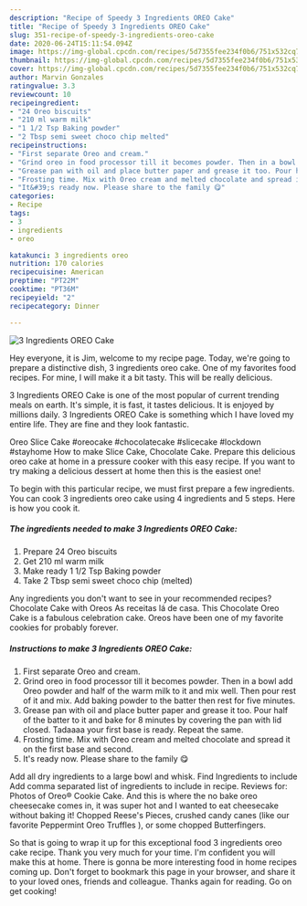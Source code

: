 ```yaml
---
description: "Recipe of Speedy 3 Ingredients OREO Cake"
title: "Recipe of Speedy 3 Ingredients OREO Cake"
slug: 351-recipe-of-speedy-3-ingredients-oreo-cake
date: 2020-06-24T15:11:54.094Z
image: https://img-global.cpcdn.com/recipes/5d7355fee234f0b6/751x532cq70/3-ingredients-oreo-cake-recipe-main-photo.jpg
thumbnail: https://img-global.cpcdn.com/recipes/5d7355fee234f0b6/751x532cq70/3-ingredients-oreo-cake-recipe-main-photo.jpg
cover: https://img-global.cpcdn.com/recipes/5d7355fee234f0b6/751x532cq70/3-ingredients-oreo-cake-recipe-main-photo.jpg
author: Marvin Gonzales
ratingvalue: 3.3
reviewcount: 10
recipeingredient:
- "24 Oreo biscuits"
- "210 ml warm milk"
- "1 1/2 Tsp Baking powder"
- "2 Tbsp semi sweet choco chip melted"
recipeinstructions:
- "First separate Oreo and cream."
- "Grind oreo in food processor till it becomes powder. Then in a bowl add Oreo powder and half of the warm milk to it and mix well. Then pour rest of it and mix. Add baking powder to the batter then rest for five minutes."
- "Grease pan with oil and place butter paper and grease it too. Pour half of the batter to it and bake for 8 minutes by covering the pan with lid closed. Tadaaaa your first base is ready. Repeat the same."
- "Frosting time. Mix with Oreo cream and melted chocolate and spread it on the first base and second."
- "It&#39;s ready now. Please share to the family 😋"
categories:
- Recipe
tags:
- 3
- ingredients
- oreo

katakunci: 3 ingredients oreo 
nutrition: 170 calories
recipecuisine: American
preptime: "PT22M"
cooktime: "PT36M"
recipeyield: "2"
recipecategory: Dinner

---
```



![3 Ingredients OREO Cake](https://img-global.cpcdn.com/recipes/5d7355fee234f0b6/751x532cq70/3-ingredients-oreo-cake-recipe-main-photo.jpg)

Hey everyone, it is Jim, welcome to my recipe page. Today, we're going to prepare a distinctive dish, 3 ingredients oreo cake. One of my favorites food recipes. For mine, I will make it a bit tasty. This will be really delicious.

3 Ingredients OREO Cake is one of the most popular of current trending meals on earth. It's simple, it is fast, it tastes delicious. It is enjoyed by millions daily. 3 Ingredients OREO Cake is something which I have loved my entire life. They are fine and they look fantastic.

Oreo Slice Cake #oreocake #chocolatecake #slicecake #lockdown #stayhome How to make Slice Cake, Chocolate Cake. Prepare this delicious oreo cake at home in a pressure cooker with this easy recipe. If you want to try making a delicious dessert at home then this is the easiest one!


To begin with this particular recipe, we must first prepare a few ingredients. You can cook 3 ingredients oreo cake using 4 ingredients and 5 steps. Here is how you cook it.

<!--inarticleads1-->

##### The ingredients needed to make 3 Ingredients OREO Cake:

1. Prepare 24 Oreo biscuits
1. Get 210 ml warm milk
1. Make ready 1 1/2 Tsp Baking powder
1. Take 2 Tbsp semi sweet choco chip (melted)


Any ingredients you don&#39;t want to see in your recommended recipes? Chocolate Cake with Oreos As receitas lá de casa. This Chocolate Oreo Cake is a fabulous celebration cake. Oreos have been one of my favorite cookies for probably forever. 

<!--inarticleads2-->

##### Instructions to make 3 Ingredients OREO Cake:

1. First separate Oreo and cream.
1. Grind oreo in food processor till it becomes powder. Then in a bowl add Oreo powder and half of the warm milk to it and mix well. Then pour rest of it and mix. Add baking powder to the batter then rest for five minutes.
1. Grease pan with oil and place butter paper and grease it too. Pour half of the batter to it and bake for 8 minutes by covering the pan with lid closed. Tadaaaa your first base is ready. Repeat the same.
1. Frosting time. Mix with Oreo cream and melted chocolate and spread it on the first base and second.
1. It&#39;s ready now. Please share to the family 😋


Add all dry ingredients to a large bowl and whisk. Find Ingredients to include Add comma separated list of ingredients to include in recipe. Reviews for: Photos of Oreo® Cookie Cake. And this is where the no bake oreo cheesecake comes in, it was super hot and I wanted to eat cheesecake without baking it! Chopped Reese&#39;s Pieces, crushed candy canes (like our favorite Peppermint Oreo Truffles ), or some chopped Butterfingers. 

So that is going to wrap it up for this exceptional food 3 ingredients oreo cake recipe. Thank you very much for your time. I'm confident you will make this at home. There is gonna be more interesting food in home recipes coming up. Don't forget to bookmark this page in your browser, and share it to your loved ones, friends and colleague. Thanks again for reading. Go on get cooking!
